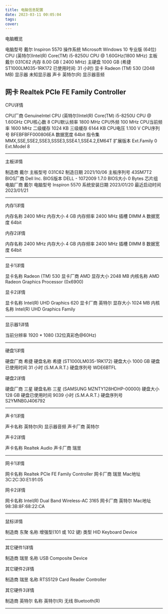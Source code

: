 ```yaml
---
title: 电脑信息配置
date: 2023-03-11 00:05:04
tags:
cover:
---
```


电脑概览

电脑型号  戴尔 Inspiron 5570
操作系统  Microsoft Windows 10 专业版 (64位)
CPU  (英特尔)Intel(R) Core(TM) i5-8250U CPU @ 1.60GHz(1800 MHz)
主板  戴尔 031C62
内存  8.00 GB (   2400 MHz)
主硬盘  1000 GB (希捷 ST1000LM035-1RK172 已使用时间: 31 小时)
显卡  Radeon (TM) 530 (2048 MB)
显示器  未知显示器
声卡  英特尔(R) 显示器音频

网卡  Realtek PCIe FE Family Controller
----------------------------------------------------------------------------------------------------------------------------
CPU详情

CPU厂商  GenuineIntel
CPU  (英特尔)Intel(R) Core(TM) i5-8250U CPU @ 1.60GHz
CPU核心数  8
CPU默认频率  1800 MHz
CPU外频  100 MHz
CPU当前频率  1600 MHz
二级缓存  1024 KB
三级缓存  6144 KB
CPU电压  1.100 V
CPU序列号  BFEBFBFF000806EA
数据宽度  64bit
指令集  MMX,SSE,SSE2,SSE3,SSSE3,SSE4.1,SSE4.2,EM64T
扩展版本  Ext.Family 0  Ext.Model 8

----------------------------------------------------------------------------------------------------------------------------
主板详情

制造商  戴尔
主板型号  031C62
制造日期  2021/10/06
主板序列号  43SM7T2
BIOS厂商  Dell Inc.
BIOS版本  DELL   - 1072009 1.7.0
BIOS大小  0 Bytes
芯片组   
电脑厂商  戴尔
电脑型号  Inspiron 5570
系统安装日期  2023/01/20
最近启动时间  2023/01/21


----------------------------------------------------------------------------------------------------------------------------
内存1详情

内存名称     2400 MHz
内存大小  4 GB
内存频率  2400 MHz
插槽  DIMM A
数据宽度  64bit

内存2详情

内存名称     2400 MHz
内存大小  4 GB
内存频率  2400 MHz
插槽  DIMM B
数据宽度  64bit


----------------------------------------------------------------------------------------------------------------------------
显卡1详情

显卡名称  Radeon (TM) 530
显卡厂商  AMD
显存大小  2048 MB
内核名称  AMD Radeon Graphics Processor (0x6900)

显卡2详情

显卡名称  Intel(R) UHD Graphics 620
显卡厂商  英特尔
显存大小  1024 MB
内核名称  Intel(R) UHD Graphics Family


----------------------------------------------------------------------------------------------------------------------------
显示器1详情

当前分辨率  1920 * 1080 (32位真彩色@60Hz)


----------------------------------------------------------------------------------------------------------------------------
硬盘1详情

硬盘厂商  希捷
硬盘名称  希捷 (ST1000LM035-1RK172)
硬盘大小  1000 GB
硬盘已使用时间  31 小时 (S.M.A.R.T.)
硬盘序列号              WDE6BTFL

硬盘2详情

硬盘厂商  三星
硬盘名称  三星 (SAMSUNG MZNTY128HDHP-00000)
硬盘大小  128 GB
硬盘已使用时间  9039 小时 (S.M.A.R.T.)
硬盘序列号  S2YMNB0J406792


----------------------------------------------------------------------------------------------------------------------------
声卡1详情

声卡名称  英特尔(R) 显示器音频
声卡厂商  英特尔

声卡2详情

声卡名称  Realtek Audio
声卡厂商  瑞昱


----------------------------------------------------------------------------------------------------------------------------
网卡1详情

网卡名称  Realtek PCIe FE Family Controller
网卡厂商  瑞昱
Mac地址  3C:2C:30:E1:91:05

网卡2详情

网卡名称  Intel(R) Dual Band Wireless-AC 3165
网卡厂商  英特尔
Mac地址  98:3B:8F:68:22:CA


----------------------------------------------------------------------------------------------------------------------------
鼠标详情

制造商  东聚
名称  增强型(101 或 102 键)
类型  HID Keyboard Device


----------------------------------------------------------------------------------------------------------------------------
其它硬件1详情

制造商  瑞昱
名称  USB Composite Device

其它硬件2详情

制造商  瑞昱
名称  RTS5129 Card Reader Controller

其它硬件3详情

制造商  英特尔
名称  英特尔(R) 无线 Bluetooth(R)


----------------------------------------------------------------------------------------------------------------------------